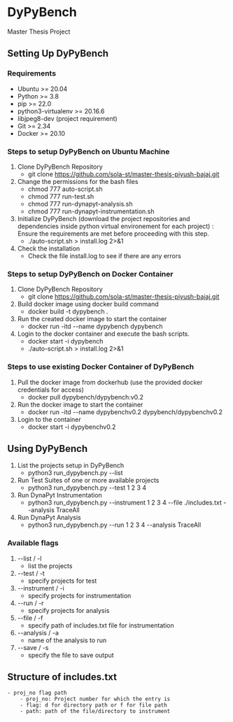 # DyPyBench
Master Thesis Project

## Setting Up DyPyBench

### Requirements
- Ubuntu >= 20.04
- Python >= 3.8
- pip >= 22.0
- python3-virtualenv >= 20.16.6
- libjpeg8-dev (project requirement)
- Git >= 2.34
- Docker >= 20.10

### Steps to setup DyPyBench on Ubuntu Machine
1. Clone DyPyBench Repository
    - git clone https://github.com/sola-st/master-thesis-piyush-bajaj.git
2. Change the permissions for the bash files
    - chmod 777 auto-script.sh
    - chmod 777 run-test.sh
    - chmod 777 run-dynapyt-analysis.sh
    - chmod 777 run-dynapyt-instrumentation.sh
3. Initialize DyPyBench (download the project repositories and dependencies inside python virtual environement for each project) : Ensure the requirements are met before proceeding with this step.
    - ./auto-script.sh > install.log 2>&1
4. Check the installation
    - Check the file install.log to see if there are any errors

### Steps to setup DyPyBench on Docker Container
1. Clone DyPyBench Repository
    - git clone https://github.com/sola-st/master-thesis-piyush-bajaj.git
2. Build docker image using docker build command
    - docker build -t dypybench .
3. Run the created docker image to start the container
    - docker run -itd --name dypybench dypybench
4. Login to the docker container and execute the bash scripts.
    - docker start -i dypybench
    - ./auto-script.sh > install.log 2>&1

### Steps to use existing Docker Container of DyPyBench
1. Pull the docker image from dockerhub (use the provided docker credentials for access)
    - docker pull dypybench/dypybench:v0.2
2. Run the docker image to start the container
    - docker run -itd --name dypybenchv0.2 dypybench/dypybenchv0.2
3. Login to the container
    - docker start -i dypybenchv0.2

## Using DyPyBench
1. List the projects setup in DyPyBench
    - python3 run_dypybench.py --list
2. Run Test Suites of one or more available projects
    - python3 run_dypybench.py --test 1 2 3 4
2. Run DynaPyt Instrumentation
    - python3 run_dypybench.py --instrument 1 2 3 4 --file ./includes.txt --analysis TraceAll
3. Run DynaPyt Analysis
    - python3 run_dypybench.py --run 1 2 3 4 --analysis TraceAll

### Available flags
1. --list / -l 
    - list the projects
2. --test / -t
    - specify projects for test
3. --instrument / -i
    - specify projects for instrumentation
4. --run / -r
    - specify projects for analysis
5. --file / -f
    - specify path of includes.txt file for instrumentation
6. --analysis / -a
    - name of the analysis to run
7. --save / -s
    - specify the file to save output

## Structure of includes.txt
    - proj_no flag path
        - proj_no: Project number for which the entry is
        - flag: d for directory path or f for file path
        - path: path of the file/directory to instrument
